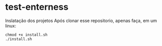# test-enterness
Inslatação dos projetos
Após clonar esse repositorio, apenas faça, em um linux:

    chmod +x install.sh
    ./install.sh
